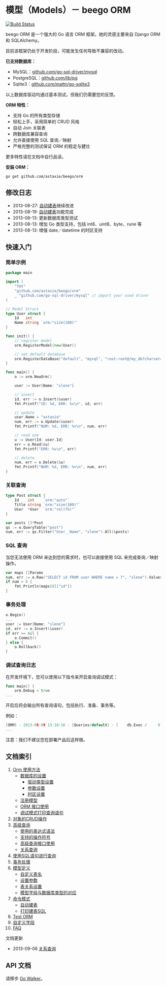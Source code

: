 # 模型（Models）－ beego ORM

[![Build Status](https://drone.io/github.com/astaxie/beego/status.png)](https://drone.io/github.com/astaxie/beego/latest)

beego ORM 是一个强大的 Go 语言 ORM 框架。她的灵感主要来自 Django ORM 和 SQLAlchemy。

目前该框架仍处于开发阶段，可能发生任何导致不兼容的改动。

**已支持数据库：**

* MySQL：[github.com/go-sql-driver/mysql](https://github.com/go-sql-driver/mysql)
* PostgreSQL：[github.com/lib/pq](https://github.com/lib/pq)
* Sqlite3：[github.com/mattn/go-sqlite3](https://github.com/mattn/go-sqlite3)

以上数据库驱动均通过基本测试，但我们仍需要您的反馈。

**ORM 特性：**

* 支持 Go 的所有类型存储
* 轻松上手，采用简单的 CRUD 风格
* 自动 Join 关联表
* 跨数据库兼容查询
* 允许直接使用 SQL 查询／映射
* 严格完整的测试保证 ORM 的稳定与健壮

更多特性请在文档中自行品读。

**安装 ORM：**

	go get github.com/astaxie/beego/orm

## 修改日志

* 2013-08-27: [自动建表](Models_Cmd#自动建表)继续改进
* 2013-08-19: [自动建表](Models_Cmd#自动建表)功能完成
* 2013-08-13: 更新数据库类型测试
* 2013-08-13: 增加 Go 类型支持，包括 int8、uint8、byte、rune 等
* 2013-08-13: 增强 date／datetime 的时区支持

## 快速入门

### 简单示例

```go
package main

import (
	"fmt"
	"github.com/astaxie/beego/orm"
	_ "github.com/go-sql-driver/mysql" // import your used driver
)

// Model Struct
type User struct {
	Id   int
	Name string `orm:"size(100)"`
}

func init() {
	// register model
	orm.RegisterModel(new(User))

	// set default database
	orm.RegisterDataBase("default", "mysql", "root:root@/my_db?charset=utf8", 30)
}

func main() {
	o := orm.NewOrm()

	user := User{Name: "slene"}

	// insert
	id, err := o.Insert(&user)
	fmt.Printf("ID: %d, ERR: %v\n", id, err)

	// update
	user.Name = "astaxie"
	num, err := o.Update(&user)
	fmt.Printf("NUM: %d, ERR: %v\n", num, err)

	// read one
	u := User{Id: user.Id}
	err = o.Read(&u)
	fmt.Printf("ERR: %v\n", err)

	// delete
	num, err = o.Delete(&u)
	fmt.Printf("NUM: %d, ERR: %v\n", num, err)
}
```
	
### 关联查询

```go
type Post struct {
	Id    int    `orm:"auto"`
	Title string `orm:"size(100)"`
	User  *User  `orm:"rel(fk)"`
}

var posts []*Post
qs := o.QueryTable("post")
num, err := qs.Filter("User__Name", "slene").All(&posts)
```

### SQL 查询

当您无法使用 ORM 来达到您的需求时，也可以直接使用 SQL 来完成查询／映射操作。

```go
var maps []Params
num, err := o.Raw("SELECT id FROM user WHERE name = ?", "slene").Values(&maps)
if num > 0 {
	fmt.Println(maps[0]["id"])
}
```

### 事务处理

```go
o.Begin()
...
user := User{Name: "slene"}
id, err := o.Insert(&user)
if err == nil {
	o.Commit()
} else {
	o.Rollback()
}
```

### 调试查询日志

在开发环境下，您可以使用以下指令来开启查询调试模式：

```go
func main() {
	orm.Debug = true
...
```

开启后将会输出所有查询语句，包括执行、准备、事务等。

例如：

```go
[ORM] - 2013-08-09 13:18:16 - [Queries/default] - [    db.Exec /     0.4ms] - 	[INSERT INTO `user` (`name`) VALUES (?)] - `slene`
...
```

注意：我们不建议您在部署产品后这样做。

## 文档索引

1. [Orm 使用方法](Models_ORM)
	- [数据库的设置](Models_ORM#数据库的设置)
		* [驱动类型设置](Models_ORM#registerdriver)
		* [参数设置](Models_ORM#registerdatabase)
		* [时区设置](Models_ORM#时区设置)
	- [注册模型](Models_ORM#注册模型)
	- [ORM 接口使用](Models_ORM#orm-接口使用)
	- [调试模式打印查询语句](Models_ORM#调试模式打印查询语句)
2. [对象的CRUD操作](Models_Object)
3. [高级查询](Models_Query)
	- [使用的表达式语法](Models_Query#expr)
	- [支持的操作符号](Models_Query#operators)
	- [高级查询接口使用](Models_Query#高级查询接口使用)
	- [关系查询](Models_Query#关系查询)
4. [使用SQL语句进行查询](Models_RawSQL)
5. [事务处理](Models_Transaction)
6. [模型定义](Models_Models)
	- [自定义表名](Models_Models#自定义表名)
	- [设置参数](Models_Models#设置参数)
	- [表关系设置](Models_Models#表关系设置)
	- [模型字段与数据库类型的对应](Models_Models#模型字段与数据库类型的对应)
7. [命令模式](Models_Cmd)
	- [自动建表](Models_Cmd#自动建表)
	- [打印建表SQL](Models_Cmd#打印建表sql)
8. [Test ORM](Models_Test)
9. [自定义字段](Models_Fields)
10. [FAQ](Models_Faq)

文档更新

* 2013-09-06 [关系查询](Models_Query#关系查询)

## API 文档

请移步 [Go Walker](http://gowalker.org/github.com/astaxie/beego/orm)。
